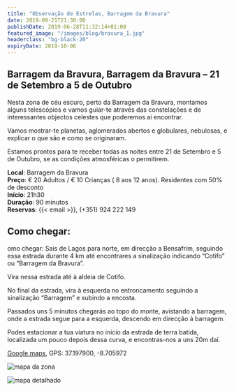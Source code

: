 ```yaml
---
title: "Observação de Estrelas, Barragem da Bravura"
date: 2019-09-21T21:30:00
publishDate: 2019-06-28T11:32:14+01:00
featured_image: "/images/blog/bravura_1.jpg"
headerclass: "bg-black-20"
expiryDate: 2019-10-06
---
```

## Barragem da Bravura, Barragem da Bravura – 21 de Setembro a 5 de Outubro

Nesta zona de céu escuro, perto da Barragem da Bravura, montamos alguns telescópios e vamos guiar-te 
através das constelações e de interessantes objectos celestes que poderemos aí encontrar.

Vamos mostrar-te planetas, aglomerados abertos e globulares, nebulosas, e explicar o que são e como se originaram.

Estamos prontos para te receber todas as noites entre 21 de Setembro e 5 de Outubro, se as condições atmosféricas o permitirem.
<!--more-->


__Local__: Barragem da Bravura\
__Preço__: &euro; 20 Adultos / &euro; 10 Crianças ( 8 aos 12 anos). Residentes com 50% de desconto\
__Início__: 21h30\
__Duração__: 90 minutos\
__Reservas__: {{< email >}}, (+351) 924 222 149

## Como chegar:

omo chegar: Sais de Lagos para norte, em direcção a Bensafrim, seguindo essa estrada durante 4 km até encontrares a sinalização indicando “Cotifo” ou “Barragem da Bravura”.

Vira nessa estrada até à aldeia de Cotifo.

No final da estrada, vira à esquerda no entroncamento seguindo a sinalização “Barragem” e subindo a encosta.

Passados uns 5 minutos chegarás ao topo do monte, avistando a barragem, onde a estrada segue para a esquerda, descendo em direcção à barragem.

Podes estacionar a tua viatura no início da estrada de terra batida, localizada um pouco depois dessa curva, e encontras-nos a uns 20m daí.

<a href="https://goo.gl/maps/CFEF24z9oXVvZeJq8" target="_blank">Google maps</a>, GPS: 37.197900, -8.705972

![mapa da zona](../../../images/blog/bravura-large.png)



![mapa detalhado](../../../images/blog/bravura-detail.png)
